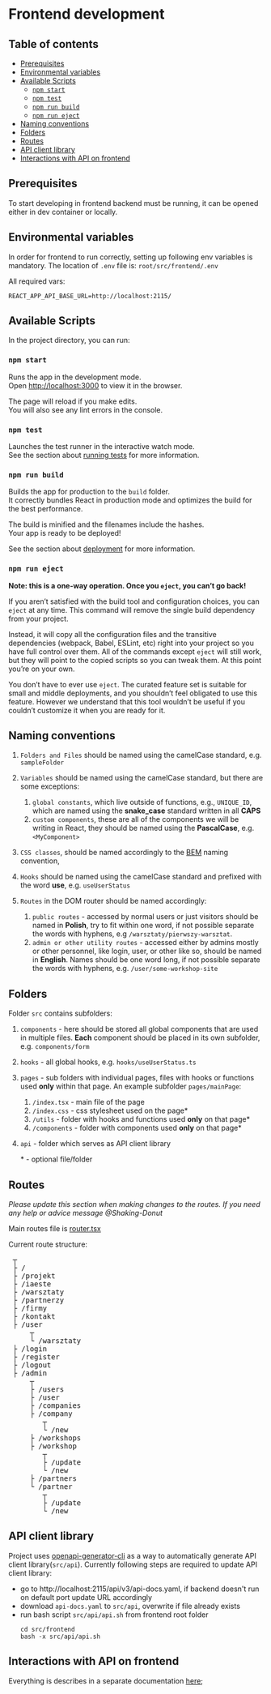 # Frontend development <!-- omit in toc -->

## Table of contents <!-- omit in toc -->

- [Prerequisites](#prerequisites)
- [Environmental variables](#environmental-variables)
- [Available Scripts](#available-scripts)
  - [`npm start`](#npm-start)
  - [`npm test`](#npm-test)
  - [`npm run build`](#npm-run-build)
  - [`npm run eject`](#npm-run-eject)
- [Naming conventions](#naming-conventions)
- [Folders](#folders)
- [Routes](#routes)
- [API client library](#api-client-library)
- [Interactions with API on frontend](#interactions-with-api-on-frontend)

## Prerequisites

To start developing in frontend backend must be running, it can be opened either in dev container or locally.

## Environmental variables

In order for frontend to run correctly, setting up following env variables is mandatory.
The location of `.env` file is: `root/src/frontend/.env`

All required vars:

```
REACT_APP_API_BASE_URL=http://localhost:2115/
```

## Available Scripts

In the project directory, you can run:

### `npm start`

Runs the app in the development mode.\
Open [http://localhost:3000](http://localhost:3000) to view it in the browser.

The page will reload if you make edits.\
You will also see any lint errors in the console.

### `npm test`

Launches the test runner in the interactive watch mode.\
See the section about [running tests](https://facebook.github.io/create-react-app/docs/running-tests) for more information.

### `npm run build`

Builds the app for production to the `build` folder.\
It correctly bundles React in production mode and optimizes the build for the best performance.

The build is minified and the filenames include the hashes.\
Your app is ready to be deployed!

See the section about [deployment](https://facebook.github.io/create-react-app/docs/deployment) for more information.

### `npm run eject`

**Note: this is a one-way operation. Once you `eject`, you can’t go back!**

If you aren’t satisfied with the build tool and configuration choices, you can `eject` at any time. This command will remove the single build dependency from your project.

Instead, it will copy all the configuration files and the transitive dependencies (webpack, Babel, ESLint, etc) right into your project so you have full control over them. All of the commands except `eject` will still work, but they will point to the copied scripts so you can tweak them. At this point you’re on your own.

You don’t have to ever use `eject`. The curated feature set is suitable for small and middle deployments, and you shouldn’t feel obligated to use this feature. However we understand that this tool wouldn’t be useful if you couldn’t customize it when you are ready for it.

## Naming conventions

1. `Folders and Files` should be named using the camelCase standard, e.g. `sampleFolder`

1. `Variables` should be named using the camelCase standard, but there are some exceptions:

    1. `global constants`, which live outside of functions, e.g., `UNIQUE_ID`, which are named using the **snake_case** standard written in all **CAPS**
    2. `custom components`, these are all of the components we will be writing in React, they should be named using the **PascalCase**, e.g. `<MyComponent>`

1. `CSS classes`, should be named accordingly to the [BEM](https://getbem.com/naming/) naming convention,

1. `Hooks` should be named using the camelCase standard and prefixed with the word **use**, e.g. `useUserStatus`

1. `Routes` in the DOM router should be named accordingly:

    1. `public routes` - accessed by normal users or just visitors should be named in **Polish**, try to fit within one word, if not possible separate the words with hyphens, e.g `/warsztaty/pierwszy-warsztat`.
    2. `admin or other utility routes` - accessed either by admins mostly or other personnel, like login, user, or other like so, should be named in **English**. Names should be one word long, if not possible separate the words with hyphens, e.g. `/user/some-workshop-site`

## Folders

Folder `src` contains subfolders:

1. `components` - here should be stored all global components that are used in multiple files. **Each** component should be placed in its own subfolder, e.g. `components/form`

2. `hooks` - all global hooks, e.g. `hooks/useUserStatus.ts`

3. `pages` - sub folders with individual pages, files with hooks or functions used **only** within that page. An example subfolder `pages/mainPage`:
    1. `/index.tsx` - main file of the page
    2. `/index.css` - css stylesheet used on the page\*
    3. `/utils` - folder with hooks and functions used **only** on that page\*
    4. `/components` - folder with components used **only** on that page\*
4. `api` - folder which serves as API client library

    \* - optional file/folder

## Routes

_Please update this section when making changes to the routes. If you need any help or advice message @Shaking-Donut_

Main routes file is [router.tsx](/src/frontend/src/router.tsx)

Current route structure:

<pre>
 ┬  
 ├ /
 ├ /projekt  
 ├ /iaeste  
 ├ /warsztaty  
 ├ /partnerzy 
 ├ /firmy 
 ├ /kontakt  
 ├ /user  
     ┬  
     └ /warsztaty
 ├ /login  
 ├ /register  
 ├ /logout  
 ├ /admin
     ┬   
     ├ /users 
     ├ /user 
     ├ /companies 
     ├ /company
        ┬
        └ /new
     ├ /workshops 
     ├ /workshop
        ┬
        ├ /update
        └ /new
     ├ /partners 
     └ /partner
        ┬
        ├ /update 
        └ /new
</pre>

## API client library

Project uses [openapi-generator-cli](https://github.com/OpenAPITools/openapi-generator-cli) as a way to automatically generate API client library(`src/api`). Currently following steps are required to update API client library:

-   go to http://localhost:2115/api/v3/api-docs.yaml, if backend doesn't run on default port update URL accordingly
-   download `api-docs.yaml` to `src/api`, overwrite if file already exists
-   run bash script `src/api/api.sh` from frontend root folder
    ```properties
    cd src/frontend
    bash -x src/api/api.sh
    ```

## Interactions with API on frontend

Everything is describes in a separate documentation [here](../../docs/fe_services/README.md);
